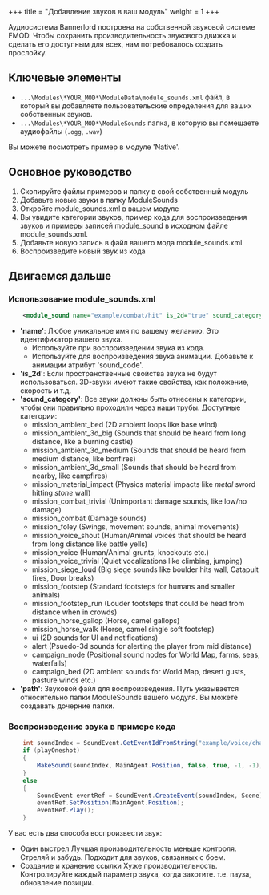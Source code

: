 +++
title = "Добавление звуков в ваш модуль"
weight = 1
+++

Аудиосистема Bannerlord построена на собственной звуковой системе FMOD.
Чтобы сохранить производительность звукового движка и сделать его доступным для всех, нам потребовалось создать прослойку.

## Ключевые элементы

* `...\Modules\*YOUR_MOD*\ModuleData\module_sounds.xml` файл, в который вы добавляете пользовательские определения для ваших собственных звуков.
* `...\Modules\*YOUR_MOD*\ModuleSounds` папка, в которую вы помещаете аудиофайлы (`.ogg`, `.wav`)

Вы можете посмотреть пример в модуле 'Native'.

## Основное руководство

1. Скопируйте файлы примеров и папку в свой собственный модуль
2. Добавьте новые звуки в папку ModuleSounds
3. Откройте module_sounds.xml в вашем модуле
4. Вы увидите категории звуков, пример кода для воспроизведения звуков и примеры записей module_sound в исходном файле module_sounds.xml.
5. Добавьте новую запись в файл вашего мода module_sounds.xml
6. Воспроизведите новый звук из кода

## Двигаемся дальше

### Использование module_sounds.xml

```xml
    <module_sound name="example/combat/hit" is_2d="true" sound_category="mission_combat" path="example_sound_modders.ogg" />
```

* **'name'**: Любое уникальное имя по вашему желанию. Это идентификатор вашего звука.
    - Используйте при воспроизведении звука из кода.
    - Используйте для воспроизведения звука анимации. Добавьте к анимации атрибут 'sound_code'.
* **'is_2d'**: Если пространственные свойства звука не будут использоваться. 3D-звуки имеют такие свойства, как положение, скорость и т.д.
* **'sound_category'**: Все звуки должны быть отнесены к категории, чтобы они правильно проходили через наши трубы. Доступные категории:
    - mission_ambient_bed (2D ambient loops like base wind)
    - mission_ambient_3d_big (Sounds that should be heard from long distance, like a burning castle)
    - mission_ambient_3d_medium (Sounds that should be heard from medium distance, like bonfires)
    - mission_ambient_3d_small (Sounds that should be heard from nearby, like campfires)
    - mission_material_impact (Physics material impacts like *metal* sword hitting *stone* wall)
    - mission_combat_trivial (Unimportant damage sounds, like low/no damage)
    - mission_combat (Damage sounds)
    - mission_foley (Swings, movement sounds, animal movements)
    - mission_voice_shout (Human/Animal voices that should be heard from long distance like battle yells)
    - mission_voice (Human/Animal grunts, knockouts etc.)
    - mission_voice_trivial (Quiet vocalizations like climbing, jumping)
    - mission_siege_loud (Big siege sounds like boulder hits wall, Catapult fires, Door breaks)
    - mission_footstep (Standard footsteps for humans and smaller animals)
    - mission_footstep_run (Louder footsteps that could be head from distance when in crowds)
    - mission_horse_gallop (Horse, camel gallops)
    - mission_horse_walk (Horse, camel single soft footstep)
    - ui (2D sounds for UI and notifications)
    - alert (Psuedo-3d sounds for alerting the player from mid distance)
    - campaign_node (Positional sound nodes for World Map, farms, seas, waterfalls)
    - campaign_bed (2D ambient sounds for World Map, desert gusts, pasture winds etc.)
* **'path'**: Звуковой файл для воспроизведения. Путь указывается относительно папки ModuleSounds вашего модуля. Вы можете создавать дочерние папки.


### Воспроизведение звука в примере кода

```C#
    int soundIndex = SoundEvent.GetEventIdFromString("example/voice/charge"); //чтобы избежать строковых операций во время выполнения, soundIndex можно кэшировать.
    if (playOneshot)
    {
        MakeSound(soundIndex, MainAgent.Position, false, true, -1, -1); //воспроизводит звук одного выстрела в позиции с заданными параметрами.
    }
    else
    {
        SoundEvent eventRef = SoundEvent.CreateEvent(soundIndex, Scene); //получить ссылку на звук и обновить параметры позже.
        eventRef.SetPosition(MainAgent.Position);
        eventRef.Play();
    }
```

У вас есть два способа воспроизвести звук:

* Один выстрел
    Лучшая производительность меньше контроля. Стреляй и забудь. Подходит для звуков, связанных с боем.
* Создание и хранение ссылки
  Хуже производительность. Контролируйте каждый параметр звука, когда захотите. т.е. пауза, обновление позиции. 